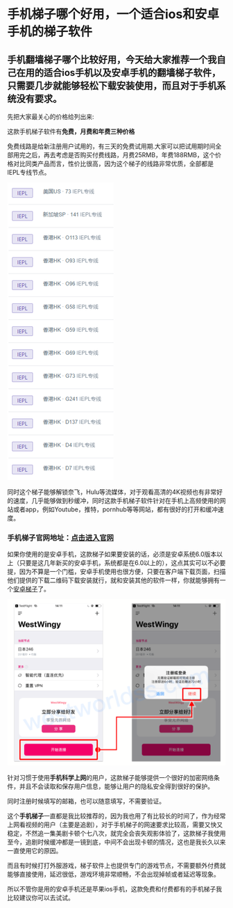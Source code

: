# 手机梯子哪个好用，一个适合ios和安卓手机的梯子软件

## 手机翻墙梯子哪个比较好用，今天给大家推荐一个我自己在用的适合ios手机以及安卓手机的翻墙梯子软件，只需要几步就能够轻松下载安装使用，而且对于手机系统没有要求。

先把大家最关心的价格给列出来:

这款手机梯子软件有**免费，月费和年费三种价格**

免费线路是给新注册用户试用的，有三天的免费试用期.大家可以把试用期时间全部用完之后，再去考虑是否购买付费线路，月费25RMB，年费188RMB，这个价格对比同类产品而言，性价比很高，因为这个梯子的线路非常优质，全部都是IEPL专线节点。

![ios 梯子](images/2.png)

同时这个梯子能够解锁奈飞，Hulu等流媒体，对于观看高清的4K视频也有非常好的速度，几乎能够做到秒缓冲，同时这款手机梯子软件针对在手机上高频使用的网站或者app，例如Youtube，推特，pornhub等等网站，都有很好的打开和缓冲速度。

### 手机梯子官网地址：[点击进入官网](https://xbsj3462.fun/i/ask070)

如果你使用的是安卓手机，这款梯子如果要安装的话，必须是安卓系统6.0版本以上（只要是这几年新买的安卓手机，系统都是在6.0以上的），这点其实可以不必要提，因为不算是一个门槛，安卓手机使用也很方便，只要在客户端下载页面，扫描他们提供的下载二维码下载安装就行，就和安装其他的软件一样，你就能够拥有一个[安卓梯子](https://www.1234wg.com/1234-93911-1.html)了。

![安卓 梯子](images/1.png)

针对习惯于使用**手机科学上网**的用户，这款梯子能够提供一个很好的加密网络条件，并且不会读取和保存用户信息，能够让用户的隐私安全得到很好的保护。

同时注册时候填写的邮箱，也可以随意填写，不需要验证。

这个**手机梯子**一直都是我比较推荐的，因为我也用了有比较长的时间了，作为经常上网看视频的用户（主要是追剧），对于手机梯子的网速要求比较高，需要又快又稳定，不然追一集美剧卡顿个七八次，就完全会丧失观影体验了，这款梯子我使用至今，追剧时候缓冲都是一镜到底，中间不会出现卡顿的情况，这也是我长久以来一直使用它的原因。

而且有时候打打外服游戏，梯子软件上也提供专门的游戏节点，不需要额外付费就能够直接使用，延迟很低，游戏环境非常顺畅，不会出现掉帧或者延迟等现象。

所以不管你是用的安卓手机还是苹果ios手机，这款免费和付费都有的手机梯子我比较建议你可以去试试。
